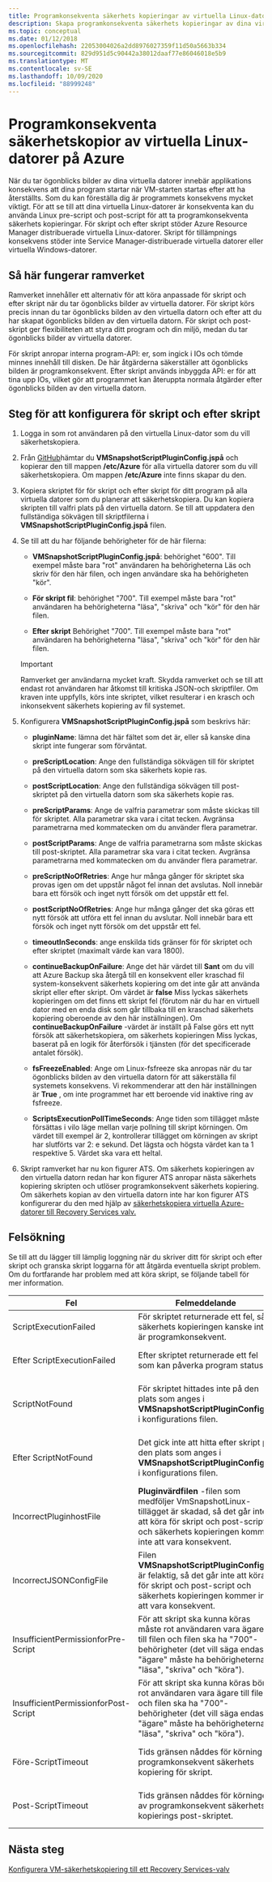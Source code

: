 ```yaml
---
title: Programkonsekventa säkerhets kopieringar av virtuella Linux-datorer
description: Skapa programkonsekventa säkerhets kopieringar av dina virtuella Linux-datorer till Azure. Den här artikeln förklarar hur du konfigurerar skript ramverket för att säkerhetskopiera virtuella Linux-datorer som distribueras i Azure. Den här artikeln innehåller också felsöknings information.
ms.topic: conceptual
ms.date: 01/12/2018
ms.openlocfilehash: 22053004026a2dd8976027359f11d50a5663b334
ms.sourcegitcommit: 829d951d5c90442a38012daaf77e86046018e5b9
ms.translationtype: MT
ms.contentlocale: sv-SE
ms.lasthandoff: 10/09/2020
ms.locfileid: "88999248"
---
```

# <a name="application-consistent-backup-of-azure-linux-vms"></a>Programkonsekventa säkerhetskopior av virtuella Linux-datorer på Azure

När du tar ögonblicks bilder av dina virtuella datorer innebär applikations konsekvens att dina program startar när VM-starten startas efter att ha återställts. Som du kan föreställa dig är programmets konsekvens mycket viktigt. För att se till att dina virtuella Linux-datorer är konsekventa kan du använda Linux pre-script och post-script för att ta programkonsekventa säkerhets kopieringar. För skript och efter skript stöder Azure Resource Manager distribuerade virtuella Linux-datorer. Skript för tillämpnings konsekvens stöder inte Service Manager-distribuerade virtuella datorer eller virtuella Windows-datorer.

## <a name="how-the-framework-works"></a>Så här fungerar ramverket

Ramverket innehåller ett alternativ för att köra anpassade för skript och efter skript när du tar ögonblicks bilder av virtuella datorer. För skript körs precis innan du tar ögonblicks bilden av den virtuella datorn och efter att du har skapat ögonblicks bilden av den virtuella datorn. För skript och post-skript ger flexibiliteten att styra ditt program och din miljö, medan du tar ögonblicks bilder av virtuella datorer.

För skript anropar interna program-API: er, som ingick i IOs och tömde minnes innehåll till disken. De här åtgärderna säkerställer att ögonblicks bilden är programkonsekvent. Efter skript används inbyggda API: er för att tina upp IOs, vilket gör att programmet kan återuppta normala åtgärder efter ögonblicks bilden av den virtuella datorn.

## <a name="steps-to-configure-pre-script-and-post-script"></a>Steg för att konfigurera för skript och efter skript

1. Logga in som rot användaren på den virtuella Linux-dator som du vill säkerhetskopiera.

2. Från [GitHub](https://github.com/MicrosoftAzureBackup/VMSnapshotPluginConfig)hämtar du **VMSnapshotScriptPluginConfig.jspå** och kopierar den till mappen **/etc/Azure** för alla virtuella datorer som du vill säkerhetskopiera. Om mappen **/etc/Azure** inte finns skapar du den.

3. Kopiera skriptet för för skript och efter skript för ditt program på alla virtuella datorer som du planerar att säkerhetskopiera. Du kan kopiera skripten till valfri plats på den virtuella datorn. Se till att uppdatera den fullständiga sökvägen till skriptfilerna i **VMSnapshotScriptPluginConfig.jspå** filen.

4. Se till att du har följande behörigheter för de här filerna:

   - **VMSnapshotScriptPluginConfig.jspå**: behörighet "600". Till exempel måste bara "rot" användaren ha behörigheterna Läs och skriv för den här filen, och ingen användare ska ha behörigheten "kör".

   - **För skript fil**: behörighet "700".  Till exempel måste bara "rot" användaren ha behörigheterna "läsa", "skriva" och "kör" för den här filen.

   - **Efter skript** Behörighet "700". Till exempel måste bara "rot" användaren ha behörigheterna "läsa", "skriva" och "kör" för den här filen.

   > [!IMPORTANT]
   > Ramverket ger användarna mycket kraft. Skydda ramverket och se till att endast rot användaren har åtkomst till kritiska JSON-och skriptfiler.
   > Om kraven inte uppfylls, körs inte skriptet, vilket resulterar i en krasch och inkonsekvent säkerhets kopiering av fil systemet.
   >

5. Konfigurera **VMSnapshotScriptPluginConfig.jspå** som beskrivs här:
    - **pluginName**: lämna det här fältet som det är, eller så kanske dina skript inte fungerar som förväntat.

    - **preScriptLocation**: Ange den fullständiga sökvägen till för skriptet på den virtuella datorn som ska säkerhets kopie ras.

    - **postScriptLocation**: Ange den fullständiga sökvägen till post-skriptet på den virtuella datorn som ska säkerhets kopie ras.

    - **preScriptParams**: Ange de valfria parametrar som måste skickas till för skriptet. Alla parametrar ska vara i citat tecken. Avgränsa parametrarna med kommatecken om du använder flera parametrar.

    - **postScriptParams**: Ange de valfria parametrarna som måste skickas till post-skriptet. Alla parametrar ska vara i citat tecken. Avgränsa parametrarna med kommatecken om du använder flera parametrar.

    - **preScriptNoOfRetries**: Ange hur många gånger för skriptet ska provas igen om det uppstår något fel innan det avslutas. Noll innebär bara ett försök och inget nytt försök om det uppstår ett fel.

    - **postScriptNoOfRetries**: Ange hur många gånger det ska göras ett nytt försök att utföra ett fel innan du avslutar. Noll innebär bara ett försök och inget nytt försök om det uppstår ett fel.

    - **timeoutInSeconds**: ange enskilda tids gränser för för skriptet och efter skriptet (maximalt värde kan vara 1800).

    - **continueBackupOnFailure**: Ange det här värdet till **Sant** om du vill att Azure Backup ska återgå till en konsekvent eller kraschad fil system-konsekvent säkerhets kopiering om det inte går att använda skript eller efter skript. Om värdet är **false** Miss lyckas säkerhets kopieringen om det finns ett skript fel (förutom när du har en virtuell dator med en enda disk som går tillbaka till en kraschad säkerhets kopiering oberoende av den här inställningen). Om **continueBackupOnFailure** -värdet är inställt på False görs ett nytt försök att säkerhetskopiera, om säkerhets kopieringen Miss lyckas, baserat på en logik för återförsök i tjänsten (för det specificerade antalet försök).

    - **fsFreezeEnabled**: Ange om Linux-fsfreeze ska anropas när du tar ögonblicks bilden av den virtuella datorn för att säkerställa fil systemets konsekvens. Vi rekommenderar att den här inställningen är **True** , om inte programmet har ett beroende vid inaktive ring av fsfreeze.

    - **ScriptsExecutionPollTimeSeconds**: Ange tiden som tillägget måste försättas i vilo läge mellan varje pollning till skript körningen. Om värdet till exempel är 2, kontrollerar tillägget om körningen av skript har slutförts var 2: e sekund. Det lägsta och högsta värdet kan ta 1 respektive 5. Värdet ska vara ett heltal.

6. Skript ramverket har nu kon figurer ATS. Om säkerhets kopieringen av den virtuella datorn redan har kon figurer ATS anropar nästa säkerhets kopiering skripten och utlöser programkonsekvent säkerhets kopiering. Om säkerhets kopian av den virtuella datorn inte har kon figurer ATS konfigurerar du den med hjälp av [säkerhetskopiera virtuella Azure-datorer till Recovery Services valv.](./backup-azure-vms-first-look-arm.md)

## <a name="troubleshooting"></a>Felsökning

Se till att du lägger till lämplig loggning när du skriver ditt för skript och efter skript och granska skript loggarna för att åtgärda eventuella skript problem. Om du fortfarande har problem med att köra skript, se följande tabell för mer information.

| Fel | Felmeddelande | Rekommenderad åtgärd |
| ------------------------ | -------------- | ------------------ |
| ScriptExecutionFailed |För skriptet returnerade ett fel, så säkerhets kopieringen kanske inte är programkonsekvent.| Åtgärda problemet genom att titta på fel loggarna för skriptet.|  
|Efter ScriptExecutionFailed |Efter skriptet returnerade ett fel som kan påverka program status. |Granska fel loggarna för skriptet för att åtgärda problemet och kontrol lera program statusen. |
| ScriptNotFound |För skriptet hittades inte på den plats som anges i **VMSnapshotScriptPluginConfig.js** i konfigurations filen. |Kontrol lera att för skript finns på den sökväg som anges i konfigurations filen för att säkerställa programkonsekvent säkerhets kopiering.|
| Efter ScriptNotFound |Det gick inte att hitta efter skript på den plats som anges i **VMSnapshotScriptPluginConfig.js** i konfigurations filen. |Se till att efter skript finns på den sökväg som anges i konfigurations filen för att säkerställa programkonsekvent säkerhets kopiering.|
| IncorrectPluginhostFile |**Pluginvärdfilen** -filen som medföljer VmSnapshotLinux-tillägget är skadad, så det går inte att köra för skript och post-script och säkerhets kopieringen kommer inte att vara konsekvent.| Avinstallera **VmSnapshotLinux** -tillägget och ominstalleras automatiskt med nästa säkerhets kopiering för att åtgärda problemet. |
| IncorrectJSONConfigFile | Filen **VMSnapshotScriptPluginConfig.js** är felaktig, så det går inte att köra för skript och post-script och säkerhets kopieringen kommer inte att vara konsekvent. | Ladda ned kopian från [GitHub](https://github.com/MicrosoftAzureBackup/VMSnapshotPluginConfig) och konfigurera den igen. |
| InsufficientPermissionforPre-Script | För att skript ska kunna köras måste rot användaren vara ägare till filen och filen ska ha "700"-behörigheter (det vill säga endast "ägare" måste ha behörigheterna "läsa", "skriva" och "köra"). | Se till att "rot" användaren är ägare till skript filen och att endast "ägare" har behörigheterna "läsa", "skriva" och "kör". |
| InsufficientPermissionforPost-Script | För att skript ska kunna köras bör rot användaren vara ägare till filen och filen ska ha "700"-behörigheter (det vill säga endast "ägare" måste ha behörigheterna "läsa", "skriva" och "köra"). | Se till att "rot" användaren är ägare till skript filen och att endast "ägare" har behörigheterna "läsa", "skriva" och "kör". |
| Före-ScriptTimeout | Tids gränsen nåddes för körning av programkonsekvent säkerhets kopiering för skript. | Kontrol lera skriptet och öka tids gränsen i **VMSnapshotScriptPluginConfig.jspå** filen som finns på **/etc/Azure**. |
| Post-ScriptTimeout | Tids gränsen nåddes för körningen av programkonsekvent säkerhets kopierings post-skriptet. | Kontrol lera skriptet och öka tids gränsen i **VMSnapshotScriptPluginConfig.jspå** filen som finns på **/etc/Azure**. |

## <a name="next-steps"></a>Nästa steg

[Konfigurera VM-säkerhetskopiering till ett Recovery Services-valv](./backup-azure-vms-first-look-arm.md)
